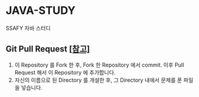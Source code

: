 # JAVA-STUDY
SSAFY 자바 스터디

## Git Pull Request [[참고]](https://velog.io/@mandarin913/%EC%8A%A4%ED%84%B0%EB%94%94-GitHub-%EC%82%AC%EC%9A%A9-%EB%B0%A9%EB%B2%95)
 1. 이 Repository 를 Fork 한 후, Fork 한 Repository 에서 commit. 이후 Pull Request 해서 이 Repository 에 추가합니다.
 2. 자신의 이름으로 된 Directory 를 개설한 후, 그 Directory 내에서 문제를 푼 파일을 넣습니다.
